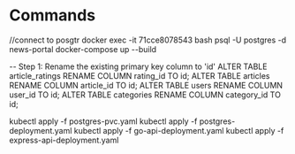 # Commands


//connect to posgtr
docker exec -it 71cce8078543 bash
psql -U postgres -d news\-portal
docker-compose up --build

-- Step 1: Rename the existing primary key column to 'id'
ALTER TABLE article_ratings RENAME COLUMN rating_id TO id;
ALTER TABLE articles RENAME COLUMN article_id TO id;
ALTER TABLE users RENAME COLUMN user_id TO id;
ALTER TABLE categories RENAME COLUMN category_id TO id;

kubectl apply -f postgres-pvc.yaml
kubectl apply -f postgres-deployment.yaml
kubectl apply -f go-api-deployment.yaml
kubectl apply -f express-api-deployment.yaml

